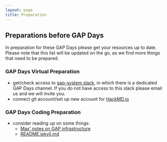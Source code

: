 ```yaml
---
layout: page
title: Preparation
---   
```

## Preparations before GAP Days

In preparation for these GAP Days please get your resources up to date.
Please note that this list will be updated on the go, as we find more things that need to be prepared.

### GAP Days Virtual Preparation
- get/check access to [gap-system slack](https://gap-system.slack.com), in which there is a dedicated GAP Days channel. If you do not have access to this slack please email us and we will invite you.
- connect git account/set up new account for [HackMD.io](https://hackmd.io)

### GAP Days Coding Preparation
- consider reading up on some things:
    - [Max' notes on GAP infrastructure](https://hackmd.io/EUtMx_2mRTaIYYlWSaVI6A)
    - [README.jekyll.md](https://github.com/gap-system/GapWWW/blob/jekyll/README.jekyll.md)

